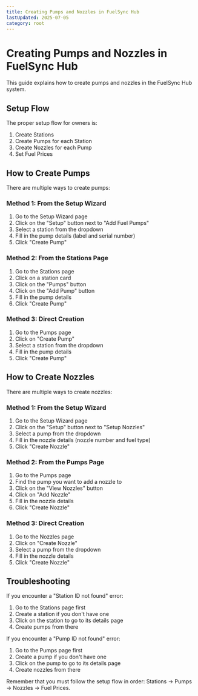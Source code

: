 ```yaml
---
title: Creating Pumps and Nozzles in FuelSync Hub
lastUpdated: 2025-07-05
category: root
---
```


# Creating Pumps and Nozzles in FuelSync Hub

This guide explains how to create pumps and nozzles in the FuelSync Hub system.

## Setup Flow

The proper setup flow for owners is:

1. Create Stations
2. Create Pumps for each Station
3. Create Nozzles for each Pump
4. Set Fuel Prices

## How to Create Pumps

There are multiple ways to create pumps:

### Method 1: From the Setup Wizard
1. Go to the Setup Wizard page
2. Click on the "Setup" button next to "Add Fuel Pumps"
3. Select a station from the dropdown
4. Fill in the pump details (label and serial number)
5. Click "Create Pump"

### Method 2: From the Stations Page
1. Go to the Stations page
2. Click on a station card
3. Click on the "Pumps" button
4. Click on the "Add Pump" button
5. Fill in the pump details
6. Click "Create Pump"

### Method 3: Direct Creation
1. Go to the Pumps page
2. Click on "Create Pump"
3. Select a station from the dropdown
4. Fill in the pump details
5. Click "Create Pump"

## How to Create Nozzles

There are multiple ways to create nozzles:

### Method 1: From the Setup Wizard
1. Go to the Setup Wizard page
2. Click on the "Setup" button next to "Setup Nozzles"
3. Select a pump from the dropdown
4. Fill in the nozzle details (nozzle number and fuel type)
5. Click "Create Nozzle"

### Method 2: From the Pumps Page
1. Go to the Pumps page
2. Find the pump you want to add a nozzle to
3. Click on the "View Nozzles" button
4. Click on "Add Nozzle"
5. Fill in the nozzle details
6. Click "Create Nozzle"

### Method 3: Direct Creation
1. Go to the Nozzles page
2. Click on "Create Nozzle"
3. Select a pump from the dropdown
4. Fill in the nozzle details
5. Click "Create Nozzle"

## Troubleshooting

If you encounter a "Station ID not found" error:
1. Go to the Stations page first
2. Create a station if you don't have one
3. Click on the station to go to its details page
4. Create pumps from there

If you encounter a "Pump ID not found" error:
1. Go to the Pumps page first
2. Create a pump if you don't have one
3. Click on the pump to go to its details page
4. Create nozzles from there

Remember that you must follow the setup flow in order: Stations → Pumps → Nozzles → Fuel Prices.
